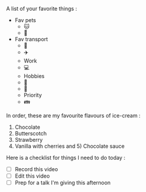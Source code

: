 A list of your favorite things :
* Fav pets 
   * 🐱
   * 🐶
* Fav transport
   * 🚗
   * ✈️
    * Work
    * 💻
    * Hobbies 
     * 🥘
     * 📖
     * Priority
     * 👪

In order, these are my favourite flavours of ice-cream :
1) Chocolate
2) Butterscotch
3) Strawberry
4) Vanilla with cherries and 5) Chocolate sauce

Here is a checklist for things I need to do today :
- [ ] Record this video
- [ ] Edit this video
- [ ] Prep for a talk I'm giving this afternoon
